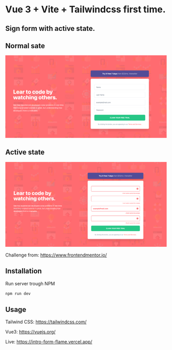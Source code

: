# Vue 3 + Vite + Tailwindcss first time.
## Sign form with active state.

## Normal sate
![alt text](./public/image1.png)

## Active state
![alt text](./public/imagem2.png)

Challenge from: https://www.frontendmentor.io/ 

## Installation

Run server trough NPM

```bash
npm run dev 
```

## Usage

Tailwind CSS: https://tailwindcss.com/

Vue3: https://vuejs.org/

Live: https://intro-form-flame.vercel.app/